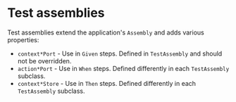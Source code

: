 # Test assemblies

Test assemblies extend the application's `Assembly` and adds various properties:

* `context*Port` - Use in `Given` steps. Defined in `TestAssembly` and should not be overridden.
* `action*Port` - Use in `When` steps. Defined differently in each `TestAssembly` subclass.
* `context*Store` - Use in `Then` steps. Defined differently in each `TestAssembly` subclass.